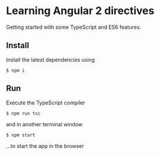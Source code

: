# Learning Angular 2 directives

Getting started with some TypeScript and ES6 features.

## Install

Install the latest dependencies using 

```
$ npm i
```

## Run

Execute the TypeScript compiler

```
$ npm run tsc
```

and in another terminal window

```
$ npm start
```

...to start the app in the browser 